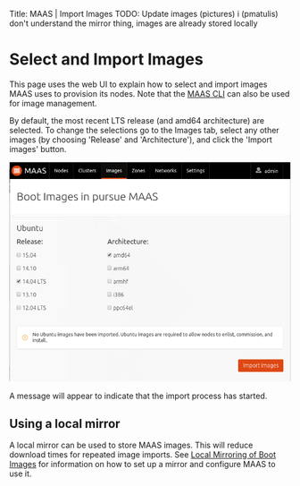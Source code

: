 Title: MAAS | Import Images
TODO: Update images (pictures)
      i (pmatulis) don't understand the mirror thing, images are already stored locally


# Select and Import Images

This page uses the web UI to explain how to select and import images MAAS uses
to provision its nodes. Note that the [MAAS CLI](./manage-cli-images.html) can
also be used for image management.

By default, the most recent LTS release (and amd64 architecture) are selected.
To change the selections go to the Images tab, select any other images (by
choosing 'Release' and 'Architecture'), and click the 'Import images' button.

![image](./media/import-images.png)

A message will appear to indicate that the import process has started.


## Using a local mirror

A local mirror can be used to store MAAS images. This will reduce download
times for repeated image imports. See
[Local Mirroring of Boot Images](./installconfig-images-mirror.html) for information on
how to set up a mirror and configure MAAS to use it.
